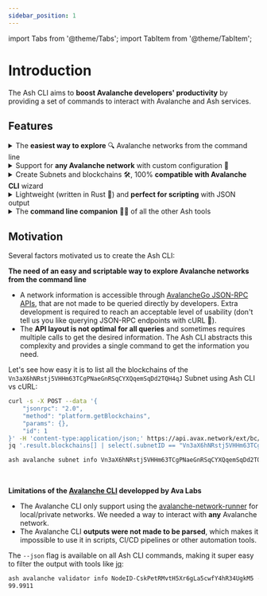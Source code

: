 ```yaml
---
sidebar_position: 1
---
```


import Tabs from '@theme/Tabs';
import TabItem from '@theme/TabItem';

# Introduction

The Ash CLI aims to **boost Avalanche developers' productivity** by providing a set of commands to interact with Avalanche and Ash services.

## Features

<details>
  <summary>The <b>easiest way to explore</b> 🔍 Avalanche networks from the command line</summary>
  <div>

See the [Network Exploration](/docs/toolkit/ash-cli/tutorials/network-exploration) tutorial

```bash {1}
ash avalanche help
Interact with Avalanche Subnets, blockchains and nodes

Usage: ash avalanche [OPTIONS] <COMMAND>

Commands:
  network    Interact with Avalanche networks
  node       Interact with Avalanche nodes
  subnet     Interact with Avalanche Subnets
  validator  Interact with Avalanche validators
  x          Interact with Avalanche X-Chain
  wallet     Interact with Avalanche wallets
  help       Print this message or the help of the given subcommand(s)
```

  </div>
</details>

<details>
  <summary>Support for <b>any Avalanche network</b> with custom configuration 📝</summary>
  <div>

See the [Custom Configuration](/docs/toolkit/ash-cli/tutorials/custom-configuration) tutorial.

```yaml {3,11} title="~/.config/ash/my-custom-config.yml"
---
avalancheNetworks:
  - name: my-network
    subnets:
      - id: 11111111111111111111111111111111LpoYY
        subnetType: PrimaryNetwork
        blockchains:
          - id: 11111111111111111111111111111111LpoYY
            name: P-Chain
            vmType: PlatformVM
            rpcUrl: http://validator01.ash.local:9650/ext/bc/P
          [...]
```

  </div>
</details>

<details>
  <summary>Create Subnets and blockchains 🛠️, 100% <b>compatible with Avalanche CLI</b> wizard</summary>
  <div>

Use the Avalanche CLI wizard to configure the Subnet and Ash CLI to create it. See the [Local Subnet Creation](/docs/toolkit/ash-cli/tutorials/local-subnet) tutorial.

```bash {1-4}
ash avalanche blockchain create testSubnetEVM \
  --subnet-id GQE4XUWgCR8ZryvhNdaCoyqVi25YNyh2nxyAjyCB3jXFL6gbk \
  --vm-type SubnetEVM \
  --genesis-file /tmp/encoded-genesis.json -w
Waiting for transaction to be accepted...
Blockchain created! (Tx ID: 'i2ZXw8NbVFxUK3kMjpwPtF2T3mtyoc6VWuH41rMfbc1NWE1Pb')
Blockchain 'testSubnetEVM':
  ID:      i2ZXw8NbVFxUK3kMjpwPtF2T3mtyoc6VWuH41rMfbc1NWE1Pb
  VM ID:   spePNvBxaWSYL2tB5e2xMmMNBQkXMN8z2XEbz1ML2Aahatwoc
  VM type: SubnetEVM
```

  </div>
</details>

<details>
  <summary>Lightweight (written in Rust 🦀) and <b>perfect for scripting</b> with JSON output</summary>
  <div>

```bash
export AVALANCHE_NETWORK=my-network
export ASH_CONFIG=~/.config/ash/my-network.yml
export ASH_JSON=true

ash avalanche validator info NodeID-CskPetRMvtH5Xr6gLa5cwfY4hR34UgkM5 | jq '.uptime'
```

  </div>
</details>

<details>
  <summary>The <b>command line companion</b> 🧑‍💻 of all the other Ash tools</summary>
  <div>

Coming soon! Stay tuned by following [@ash_avax](https://twitter.com/ash_avax) 🐦!

  </div>
</details>

## Motivation

Several factors motivated us to create the Ash CLI:

**The need of an easy and scriptable way to explore Avalanche networks from the command line**

- A network information is accessible through [AvalancheGo JSON-RPC APIs](https://docs.avax.network/apis/avalanchego/apis/issuing-api-calls), that are not made to be queried directly by developers. Extra development is required to reach an acceptable level of usability (don't tell us you like querying JSON-RPC endpoints with cURL 😬).
- The **API layout is not optimal for all queries** and sometimes requires multiple calls to get the desired information. The Ash CLI abstracts this complexity and provides a single command to get the information you need.

Let's see how easy it is to list all the blockchains of the `Vn3aX6hNRstj5VHHm63TCgPNaeGnRSqCYXQqemSqDd2TQH4qJ` Subnet using Ash CLI vs cURL:

<Tabs>
  <TabItem value="curl" label="Using cURL" default>

```bash
curl -s -X POST --data '{
    "jsonrpc": "2.0",
    "method": "platform.getBlockchains",
    "params": {},
    "id": 1
}' -H 'content-type:application/json;' https://api.avax.network/ext/bc/P |
jq '.result.blockchains[] | select(.subnetID == "Vn3aX6hNRstj5VHHm63TCgPNaeGnRSqCYXQqemSqDd2TQH4qJ")'
```

  </TabItem>
  <TabItem value="ash-cli" label="Using the Ash CLI">

```bash
ash avalanche subnet info Vn3aX6hNRstj5VHHm63TCgPNaeGnRSqCYXQqemSqDd2TQH4qJ
```

  </TabItem>
</Tabs>

<br/>

**Limitations of the [Avalanche CLI](https://github.com/ava-labs/avalanche-cli) developped by Ava Labs**

- The Avalanche CLI only support using the [avalanche-network-runner](https://github.com/ava-labs/avalanche-network-runner) for local/private networks. We needed a way to interact with **any** Avalanche network.
- The Avalanche CLI **outputs were not made to be parsed**, which makes it impossible to use it in scripts, CI/CD pipelines or other automation tools.

The `--json` flag is available on all Ash CLI commands, making it super easy to filter the output with tools like [jq](https://stedolan.github.io/jq/):

```bash {1}
ash avalanche validator info NodeID-CskPetRMvtH5Xr6gLa5cwfY4hR34UgkM5 --json | jq '.uptime'
99.9911
```
